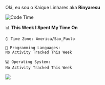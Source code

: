 Olá, eu sou o Kaique Linhares aka <strong>Rinyaresu</strong>

<!--START_SECTION:waka-->
![Code Time](http://img.shields.io/badge/Code%20Time-31%20mins-blue)

📊 **This Week I Spent My Time On**

```text
⌚︎ Time Zone: America/Sao_Paulo

💬 Programming Languages: 
No Activity Tracked This Week

💻 Operating System: 
No Activity Tracked This Week

```
<!--END_SECTION:waka-->
<a href="https://www.linkedin.com/in/kaique-linhares-25a840208/"  target="_blank"><img src="https://img.shields.io/badge/-LinkedIn-%230077B5?style=for-the-badge&logo=linkedin&logoColor=white" target="_blank"></a>
